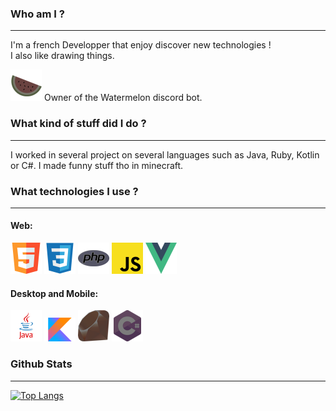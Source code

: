 
### Who am I ?
___

I'm a french Developper that enjoy discover new technologies !\
I also like drawing things.

![](img/watermelon.png) Owner of the Watermelon discord bot.

### What kind of stuff did I do ?
___

I worked in several project on several languages such as Java, Ruby, Kotlin or C#. I made funny stuff tho in minecraft.

### What technologies I use ?
___
#### Web:
![](img/html.png)
![](img/css.png)
![](img/php.png)
![](img/js.png)
![](img/vuejs.png)

#### Desktop and Mobile:
![](img/java.png)
![](img/kotlin.png)
![](img/ruby.png)
![](img/c-sharp.png)

### Github Stats
___
[![Top Langs](https://github-readme-stats.vercel.app/api/top-langs/?username=iZyCorp&langs_count=10&layout=compact&theme=radical&show_icons=true)](https://github.com/anuraghazra/github-readme-stats)